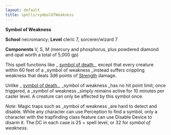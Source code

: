 ```yaml
---
layout: default
title: spells/symbolOfWeakness
---
```

 **Symbol of Weakness**

**School** necromancy; **Level** cleric 7, sorcerer/wizard 7

**Components** V, S, M (mercury and phosphorus, plus powdered diamond and opal worth a total of 5,000 gp)

This spell functions like _ [symbol of death](symbolOfDeath#_symbol-of-death)_, except that every creature within 60 feet of a _symbol of weakness _instead suffers crippling weakness that deals 3d6 points of [Strength](../gettingStarted#_strength) damage.

Unlike _ [symbol of death](symbolOfDeath#_symbol-of-death)_, _symbol of weakness _has no hit point limit; once triggered, a _symbol of weakness _simply remains active for 10 minutes per caster level. A creature can only be affected by this symbol once.

_Note_: Magic traps such as _symbol of weakness _are hard to detect and disable. While any character can use Perception to find a symbol, only a character with the trapfinding class feature can use Disable Device to disarm it. The DC in each case is 25 + spell level, or 32 for _symbol of weakness_.

